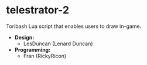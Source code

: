 # telestrator-2
Toribash Lua script that enables users to draw in-game.
* **Design:**
  * LesDuncan (Lenard Duncan)
* **Programming:**
  * Fran (RickyRicon)

